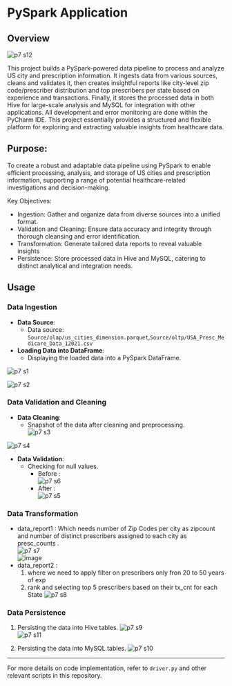 # PySpark Application

## Overview  
![p7 s12](https://github.com/Souvik7861/PROJECTS/assets/120063616/d74e5a8a-dde6-4f37-bebe-8ab1a069c04c)            

This project builds a PySpark-powered data pipeline to process and analyze US city and prescription information. It ingests data from various sources, cleans and validates it, then creates insightful reports like city-level zip code/prescriber distribution and top prescribers per state based on experience and transactions. Finally, it stores the processed data in both Hive for large-scale analysis and MySQL for integration with other applications. All development and error monitoring are done within the PyCharm IDE. This project essentially provides a structured and flexible platform for exploring and extracting valuable insights from healthcare data.
## Purpose:

To create a robust and adaptable data pipeline using PySpark to enable efficient processing, analysis, and storage of US cities and prescription information, supporting a range of potential healthcare-related investigations and decision-making.

Key Objectives:

- Ingestion: Gather and organize data from diverse sources into a unified format.
- Validation and Cleaning: Ensure data accuracy and integrity through thorough cleansing and error identification.
- Transformation: Generate tailored data reports to reveal valuable insights
- Persistence: Store processed data in Hive and MySQL, catering to distinct analytical and integration needs.


## Usage

### Data Ingestion
- **Data Source**: 
    - Data source: `Source/olap/us_cities_dimension.parquet`,`Source/oltp/USA_Presc_Medicare_Data_12021.csv`
- **Loading Data into DataFrame**:
    - Displaying the loaded data into a PySpark DataFrame.
      
![p7 s1](https://github.com/Souvik7861/PROJECTS/assets/120063616/78f6fa0d-e644-4d86-9410-31411a3c3182)  

![p7 s2](https://github.com/Souvik7861/PROJECTS/assets/120063616/c03ba5d1-6e2f-4e17-8bed-4ef1efa11dc4)    


### Data Validation and Cleaning    
- **Data Cleaning**:
    - Snapshot of the data after cleaning and preprocessing.    
![p7 s3](https://github.com/Souvik7861/PROJECTS/assets/120063616/39b0acfe-14c0-404f-9f00-e3e98f9763ed)

![p7 s4](https://github.com/Souvik7861/PROJECTS/assets/120063616/a8d130ad-9743-4721-863e-549429df0df9)

- **Data Validation**:
    - Checking for null values.    
        - Before :    
![p7 s6](https://github.com/Souvik7861/PROJECTS/assets/120063616/eaa6da71-5ff5-40ec-8138-b56249edddf7)
        - After :    
![p7 s5](https://github.com/Souvik7861/PROJECTS/assets/120063616/953ea8ee-91f7-4479-8404-2d66575cbf64)    

### Data Transformation
- data_report1 : Which needs number of Zip Codes per city as zipcount and number of distinct prescribers assigned to each city as presc_counts .    
![p7 s7](https://github.com/Souvik7861/PROJECTS/assets/120063616/2b1166a0-7f01-4c61-8a9f-10e0529f3258)    
![image](https://github.com/Souvik7861/PROJECTS/assets/120063616/ca564d65-7570-432a-b4b4-76acf07abf10)
- data_report2 :
    1) where we need to apply filter on prescribers only fron 20 to 50 years of exp
    2) rank and selecting top 5 prescribers based on their tx_cnt for each State
![p7 s8](https://github.com/Souvik7861/PROJECTS/assets/120063616/59dd98e1-a476-4e64-a0c4-a9ae41d07494)

### Data Persistence
1. Persisting the data into Hive tables.
   ![p7 s9](https://github.com/Souvik7861/PROJECTS/assets/120063616/c6d38d9a-ec67-46b6-a050-8f37bdb75c9f)    
   ![p7 s11](https://github.com/Souvik7861/PROJECTS/assets/120063616/eabfa373-c066-41e2-a55a-2418092faf15)    

3. Persisting the data into MySQL tables.
   ![p7 s10](https://github.com/Souvik7861/PROJECTS/assets/120063616/58a2f46f-c06d-4a43-bad8-5f7ca05ba7f6)



---

For more details on code implementation, refer to `driver.py` and other relevant scripts in this repository.
